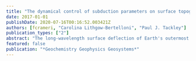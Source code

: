 ```yaml
---
title: "The dynamical control of subduction parameters on surface topography"
date: 2017-01-01
publishDate: 2020-07-16T00:16:52.003421Z
authors: [fcrameri, "Carolina Lithgow-Bertelloni", "Paul J. Tackley"]
publication_types: ["2"]
abstract: "The long-wavelength surface deflection of Earth's outermost rocky shell is mainly controlled by large-scale dynamic processes like isostasy or mantle flow. The largest topographic amplitudes are therefore observed at plate boundaries due to the presence of large thermal heterogeneities and strong tectonic forces. Distinct vertical surface deflections are particularly apparent at convergent plate boundaries mostly due to the convergence and asymmetric sinking of the plates. Having a mantle convection model with a free surface that is able to reproduce both realistic single-sided subduction and long-wavelength surface topography self-consistently, we are now able to better investigate this interaction. We separate the topographic signal into distinct features and quantify the individual topographic contribution of several controlling subduction parameters. Results are diagnosed by splitting the topographic signal into isostatic and residual components, and by considering various physical aspects like viscous dissipation during plate bending. Performing several systematic suites of experiments, we are then able to quantify the topographic impact of the buoyancy, rheology, and geometry of the subduction-zone system to each and every topographic feature at a subduction zone and to provide corresponding scaling laws. We identify slab dip and, slightly less importantly, slab buoyancy as the major agents controlling surface topography at subduction zones on Earth. Only the island-arc high and the back-arc depression extent are mainly controlled by plate strength. Overall, his modeling study sets the basis to better constrain deep-seated mantle structures and their physical properties via the observed surface topography on present-day Earth and back through time. Plain Language Summary Earth's partially molten mantle flows over millions of years due to the high temperatures, the enormous pressures and the tiny defects in crystals that occur in the Earth's rocky interior. This global flow of mantle material, in particular in regions where cold, heavy plates sink back into the mantle (i.e., subduction), causes visible variations of surface elevation. These topographic variations potentially allow us to better understand the hidden structures and dynamics in Earth's interior. We have developed an efficient model of Earth's interior and can therefore run numerical experiments to better understand this interaction of mantle flow and surface topography. We test the numerous, to some extend still unknown, dynamic, rheologic and geometric properties of subduction zones and quantify their potential to deflect the plate at the surface. We find that the angle of the sinking plates and their relative weight compared to their surrounding have a major control on lifting and depressing the plate surface. Our results will finally allow us to better understand the interior of a planet on present day, but also back through time by simply looking at either the present surface topography or at the available data back through geologic time."
featured: false
publication: "*Geochemistry Geophysics Geosystems*"
---
```


